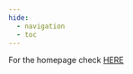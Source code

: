 ```yaml
---
hide:
  - navigation
  - toc
---
```


For the homepage check <a href="https://access-hive.org.au/pr-preview/pr-458/" target="_blank">HERE</a>